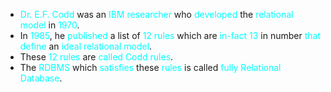 - <span style="color:#00ffff">Dr. E.F. Codd</span> was an <span style="color:#00ffff">IBM researcher</span> who <span style="color:#00ffff">developed</span> the <span style="color:#00ffff">relational model</span> in <span style="color:#00ffff">1970</span>.
- In <span style="color:#00ffff">1985</span>, he <span style="color:#00ffff">published</span> a list of <span style="color:#00ffff">12 rules</span> which are <span style="color:#00ffff">in-fact 13</span> in number <span style="color:#00ffff">that define</span> an <span style="color:#00ffff">ideal relational model</span>.
- These <span style="color:#00ffff">12 rules</span> are <span style="color:#00ffff">called Codd rules</span>.
- The <span style="color:#00ffff">RDBMS</span> which <span style="color:#00ffff">satisfies</span> these <span style="color:#00ffff">rules</span> is called <span style="color:#00ffff">fully Relational Database</span>.
